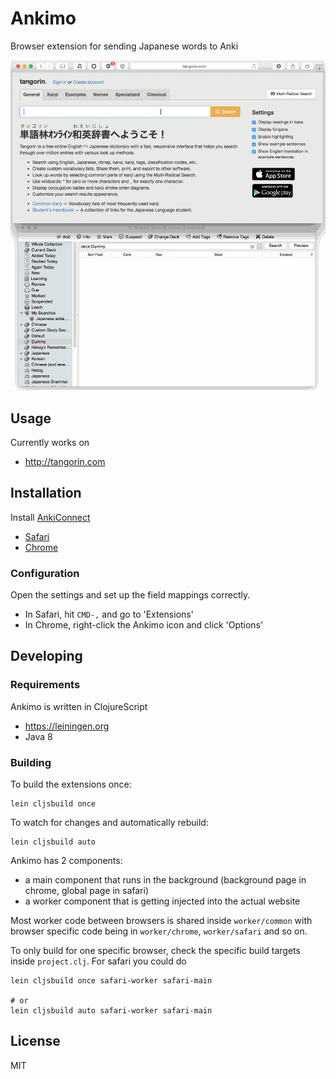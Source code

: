 # Ankimo

Browser extension for sending Japanese words to Anki

![tangorin](./screenshots/tangorin.gif)

## Usage

Currently works on

- http://tangorin.com


## Installation

Install [AnkiConnect](https://ankiweb.net/shared/info/2055492159)

- [Safari](https://safari-extensions.apple.com/details/?id=com.davidmohl.ankimo-63Q9A24RB3)
- [Chrome](https://chrome.google.com/webstore/detail/ankimo/mgcnkmjoaekofcajlgmakljhennlhjod)

### Configuration

Open the settings and set up the field mappings correctly. 

- In Safari, hit `CMD-,` and go to 'Extensions'
- In Chrome, right-click the Ankimo icon and click 'Options'

## Developing

### Requirements

Ankimo is written in ClojureScript 

- https://leiningen.org
- Java 8


### Building

To build the extensions once:
```
lein cljsbuild once
```

To watch for changes and automatically rebuild:
```
lein cljsbuild auto
```

Ankimo has 2 components: 
- a main component that runs in the background (background page in chrome, global page in safari) 
- a worker component that is getting injected into the actual website

Most worker code between browsers is shared inside `worker/common` with browser specific code being in `worker/chrome`, `worker/safari` and so on. 

To only build for one specific browser, check the specific build targets inside `project.clj`. For safari you could do
```
lein cljsbuild once safari-worker safari-main

# or
lein cljsbuild auto safari-worker safari-main
```

## License

MIT

